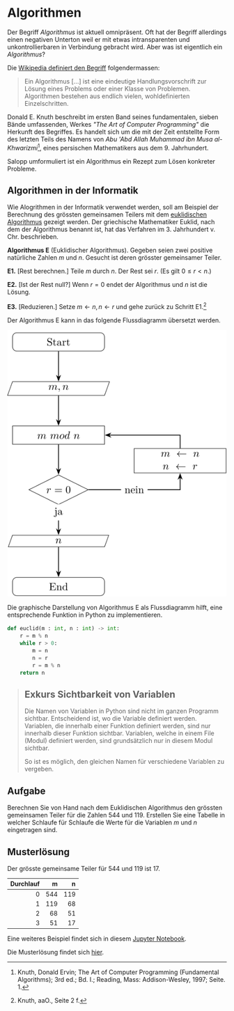 # Algorithmen

Der Begriff *Algorithmus* ist aktuell omnipräsent. Oft hat der Begriff
allerdings einen negativen Unterton weil er mit etwas intransparenten
und unkontrollierbaren in Verbindung gebracht wird. Aber was ist
eigentlich ein *Algorithmus*?

Die 
[Wikipedia definiert den Begriff](https://de.wikipedia.org/wiki/Algorithmus) 
folgendermassen:

>Ein Algorithmus [...] ist eine eindeutige Handlungsvorschrift zur Lösung
>eines Problems oder einer Klasse von Problemen. Algorithmen bestehen aus
>endlich vielen, wohldefinierten Einzelschritten. 

Donald E. Knuth beschreibt im ersten Band seines fundamentalen, sieben
Bände umfassenden, Werkes *"The Art of Computer Programming"* die
Herkunft des Begriffes. Es handelt sich um die mit der Zeit entstellte
Form des letzten Teils des Namens von *Abu 'Abd Allah Muhammad ibn Musa
al-Khwarizmi*[^1], eines persischen Mathematikers aus dem 9.
Jahrhundert.

Salopp umformuliert ist ein Algorithmus ein Rezept zum Lösen konkreter
Probleme. 

## Algorithmen in der Informatik

Wie Alogrithmen in der Informatik verwendet werden, soll am Beispiel der
Berechnung des grössten gemeinsamen Teilers mit dem 
[euklidischen Algorithmus](https://de.wikipedia.org/wiki/Euklidischer_Algorithmus)
gezeigt werden. Der griechische Mathematiker Euklid, nach dem der
Algorithmus benannt ist, hat das Verfahren im 3. Jahrhundert v. Chr.
beschrieben.

**Algorithmus E** (Euklidischer Algorithmus). Gegeben seien zwei
positive natürliche Zahlen $m$ und $n$. Gesucht ist deren grösster
gemeinsamer Teiler.

**E1.** \[Rest berechnen.\] Teile $m$ durch $n$. Der Rest sei $r$. (Es
gilt $0 \leq r < n$.)  

**E2.** \[Ist der Rest null?\] Wenn $r = 0$ endet der Algorithmus und
$n$ ist die Lösung.

**E3.** \[Reduzieren.\] Setze $m \leftarrow n, n \leftarrow r$ und gehe
zurück zu Schritt E1.[^2]

Der Algorithmus E kann in das folgende Flussdiagramm übersetzt werden.

![Flussdiagramm Algorithmus E](euclid_flow_chart.svg)

Die graphische Darstellung von Algorithmus E als Flussdiagramm hilft,
eine entsprechende Funktion in Python zu implementieren.

```Python
def euclid(m : int, n : int) -> int:
    r = m % n
    while r > 0:
        m = n
        n = r
        r = m % n
    return n
```

>## Exkurs Sichtbarkeit von Variablen
>
>Die Namen von Variablen in Python sind nicht im ganzen Programm sichtbar.
>Entscheidend ist, wo die Variable definiert werden. Variablen, die innerhalb
>einer Funktion definiert werden, sind nur innerhalb dieser Funktion sichtbar.
>Variablen, welche in einem File (Modul) definiert werden, sind grundsätzlich
>nur in diesem Modul sichtbar.
>
>So ist es möglich, den gleichen Namen für verschiedene Variablen zu vergeben.

## Aufgabe

Berechnen Sie von Hand nach dem Euklidischen Algorithmus den grössten
gemeinsamen Teiler für die Zahlen 544 und 119.  Erstellen Sie eine
Tabelle in welcher Schlaufe für Schlaufe die Werte für die Variablen $m$
und $n$ eingetragen sind.

## Musterlösung

Der grösste gemeinsame Teiler für 544 und 119 ist 17.

| Durchlauf | m | n |
| ---: | ---: | ---: |
| 0 | 544 | 119 |
| 1 | 119 | 68 |
| 2 | 68 | 51 |
| 3 | 51 | 17 |


Eine weiteres Beispiel findet sich in diesem 
[Jupyter
Notebook](https://colab.research.google.com/github/I-gW-23-27/Skript/blob/main/docs/240305/sortieralgorithmen.ipynb).  

Die Musterlösung findet sich
[hier](https://colab.research.google.com/github/I-gW-23-27/Skript/blob/main/docs/240305/sortieralgorithmen_muloe.ipynb).


[^1]: Knuth, Donald Ervin; The Art of Computer Programming (Fundamental
    Algorithms); 3rd ed.; Bd. I.; Reading, Mass: Addison-Wesley, 1997;
    Seite. 1.
    
[^2]: Knuth, aaO., Seite 2 f.
